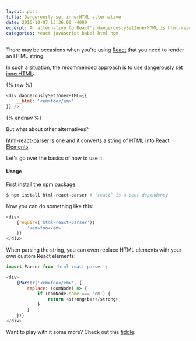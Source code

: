 ```yaml
---
layout: post
title: Dangerously set innerHTML alternative
date: 2016-10-07 13:36:00 -4000
excerpt: An alternative to React's dangerouslySetInnerHTML is html-react-parser, which converts an HTML string to React elements.
categories: react javascript babel html npm
---
```


There may be occasions when you're using [React](https://facebook.github.io/react/) that you need to render an HTML string.

In such a situation, the recommended approach is to use [dangerously set innerHTML](https://facebook.github.io/react/tips/dangerously-set-inner-html.html):

{% raw %}
```js
<div dangerouslySetInnerHTML={{
    __html: '<em>foo</em>'
}} />
```
{% endraw %}

But what about other alternatives?

[html-react-parser](https://github.com/remarkablemark/html-react-parser) is one and it converts a string of HTML into [React Elements](https://facebook.github.io/react/docs/react-api.html#creating-react-elements).

Let's go over the basics of how to use it.

#### Usage

First install the [npm package](https://www.npmjs.com/package/html-react-parser):

```sh
$ npm install html-react-parser # `react` is a peer dependency
```

Now you can do something like this:

```js
<div>
    {require('html-react-parser')(
        '<em>foo</em>'
    )}
</div>
```

When parsing the string, you can even replace HTML elements with your own custom React elements:

```js
import Parser from 'html-react-parser';

<div>
    {Parser('<em>foo</em>', {
        replace: (domNode) => {
            if (domNode.name === 'em') {
                return <strong>bar</strong>;
            }
        }
    })}
</div>
```

Want to play with it some more? Check out this [fiddle](https://jsfiddle.net/remarkablemark/7v86d800/):

<script async src="//jsfiddle.net/remarkablemark/7v86d800/embed/js,html,result/dark/"></script>
